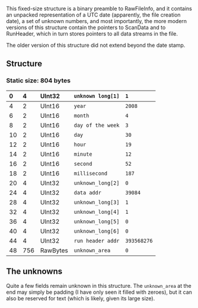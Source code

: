 This fixed-size structure is a binary preamble to RawFileInfo, and it contains an unpacked representation of a UTC date (apparently, the file creation date), a set of unknown numbers, and most importantly, the more modern versions of this structure contain the pointers to ScanData and to RunHeader, which in turn stores pointers to all data streams in the file.

The older version of this structure did not extend beyond the date stamp.

## Structure ##
### Static size: 804 bytes ###

| 0 | 4 | UInt32 | `unknown long[1]` | `1` |
|:--|:--|:-------|:------------------|:----|
| 4 | 2 | UInt16 | `year`            | `2008` |
| 6 | 2 | UInt16 | `month`           | `4` |
| 8 | 2 | UInt16 | `day of the week` | `3` |
| 10 | 2 | UInt16 | `day`             | `30` |
| 12 | 2 | UInt16 | `hour`            | `19` |
| 14 | 2 | UInt16 | `minute`          | `12` |
| 16 | 2 | UInt16 | `second`          | `52` |
| 18 | 2 | UInt16 | `millisecond`     | `187` |
| 20 | 4 | UInt32 | `unknown_long[2]` | `0` |
| 24 | 4 | UInt32 | `data addr`       | `39084` |
| 28 | 4 | UInt32 | `unknown_long[3]` | `1` |
| 32 | 4 | UInt32 | `unknown_long[4]` | `1` |
| 36 | 4 | UInt32 | `unknown_long[5]` | `0` |
| 40 | 4 | UInt32 | `unknown_long[6]` | `0` |
| 44 | 4 | UInt32 | `run header addr` | `393568276` |
| 48 | 756 | RawBytes | `unknown_area`    | `0` |

## The unknowns ##

Quite a few fields remain unknown in this structure. The `unknown_area` at the end may simply be padding (I have only seen it filled with zeroes), but it can also be reserved for text (which is likely, given its large size).